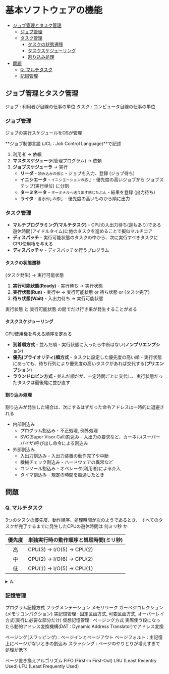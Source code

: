 # 基本ソフトウェアの機能

- [ジョブ管理とタスク管理](#ジョブ管理とタスク管理)
  - [ジョブ管理](#ジョブ管理)
  - [タスク管理](#タスク管理)
    - [タスクの状態遷移](#タスクの状態遷移)
    - [タスクスケジューリング](#タスクスケジューリング)
    - [割り込み処理](#割り込み処理)
- [問題](#問題)
  - [Q. マルチタスク](#q-マルチタスク)
  - [記憶管理](#記憶管理)

## ジョブ管理とタスク管理
ジョブ : 利用者が目線の仕事の単位
タスク : コンピュータ目線の仕事の単位

### ジョブ管理
ジョブの実行スケジュールをOSが管理

**ジョブ制御言語 (JCL : Job Control Language)**で記述

1. 利用者 -> 依頼
2. **マスタスケジューラ**(管理プログラム) -> 依頼
3. **ジョブスケジューラ** -> 実行
   * **リーダ** - <small>読み込みの感じ</small>
   \- ジョブを入力、登録 (ジョブ待ち)
   * **イニシエータ** - <small>イニシエーションの感じ</small>
   \- 優先度の高いジョブから ジョブステップ(実行単位) に分割
   * **ターミネータ** - <small>ターミナルへ送り出す感じたぶん</small>
   \- 結果を登録 (出力待ち)
   * **ライタ** - <small>書き出しの感じ</small>
   \- 優先度の高いものから順に出力

### タスク管理

* **マルチプログラミング(マルチタスク)**
\- CPUの入出力待ち(逆もあり)である遊休時間(アイドルタイム)に他のタスクを進めることで擬似マルチコア
* **ディスパッチ**
\- 実行可能状態のタスクの中から、次に実行すべきタスクにCPU使用権を与える
* **ディスパッチャ**
\- ディスパッチを行うプログラム

#### タスクの状態遷移

(タスク発生) -> 実行可能状態

1. **実行可能状態(Ready)**
\- 実行待ち -> 実行状態
2. **実行状態(Run)**
\- 実行中 -> 実行可能状態 or 待ち状態 or (タスク完了)
3. **待ち状態(Wait)**
\- 入出力待ち -> 実行可能状態

実行状態 と 実行可能状態 の間でだけ行き来が発生することがある

#### タスクスケジューリング

CPU使用権を与える順序を定める

* **到着順方式**
\- 並んだ順
\- 実行状態に入ったら中断はない(**ノンプリエンプション**)
* **優先(プライオリティ)順方式**
\- タスクに設定した優先度の高い順
\- 実行状態にあっても、待ち行列により優先度の高いタスクがあれば交代する(**プリエンプション**)
* **ラウンドロビン方式**
\- 並んだ順だが、一定時間ごとに交代し、実行状態だったタスクは最後尾に並び直す

#### 割り込み処理

割り込みが発生した場合は、次にするはずだった命令アドレスは一時的に退避される

* 内部割込み
  * プログラム割込み
  \- 不正処理, 例外処理
  * SVC(Super Visor Call)割込み
  \- 入出力の要求など、カーネル(スーパーバイザ)呼び出し命令による割込み
* 外部割込み
  * 入出力割込み
  \- 入出力装置の動作完了や中断
  * 機械チェック割込み
  \- ハードウェアの異常など
  * コンソール割込み
  \- オペレータ(利用者)による介入
  * タイマ割込み
  \- 規定の時間を超過したとき

## 問題

### Q. マルチタスク

3つのタスクの優先度、動作順序、処理時間が次のようであるとき、
すべてのタスクが完了するまでに発生したCPUの遊休時間は 何ミリ秒 か

| 優先度 | 単独実行時の動作順序と処理時間(ミリ秒) |
| :----: | -------------------------------------- |
|   高   | CPU(3) -> I/O(5) -> CPU(2)             |
|   中   | CPU(2) -> I/O(6) -> CPU(2)             |
|   低   | CPU(1) -> I/O(5) -> CPU(1)             |

<details><summary>A.</summary>

```
1 CCCIIIIICC----
2 ---CCIIIIIICC-
3 -----CIIIII--C

A ______--__-___ 3 ミリ秒

```
</details>

### 記憶管理

プログラム記憶方式
フラグメンテーション メモリリーク
ガーベジコレクション(メモリコンパクション)
実記憶管理 : 固定区画方式, 可変区画方式, オーバーレイ方式(実行に必要な部分だけ)
仮想記憶管理 : ページング方式
実際使う段になったら動的アドレス変換機構(DAT : Dynamic Address Translator)でアドレス変換

ページング(スワッピング) : ページインとページアウト
ページフォルト : 主記憶上にページがないときの割込み
スラッシング : ページのやりとりが増えすぎて処理が低下

ページ置き換えアルゴリズム
FIFO (First-In First-Out)
LRU (Least Recentry Used)
LFU (Least Frequently Used)